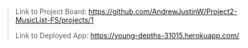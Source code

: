 >Link to Project Board: https://github.com/AndrewJustinW/Project2-MusicList-FS/projects/1
>
>Link to Deployed App: https://young-depths-31015.herokuapp.com/